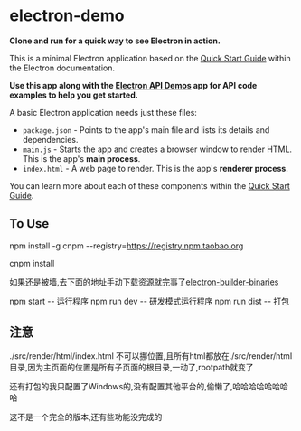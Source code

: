 # electron-demo

**Clone and run for a quick way to see Electron in action.**

This is a minimal Electron application based on the [Quick Start Guide](https://electronjs.org/docs/tutorial/quick-start) within the Electron documentation.

**Use this app along with the [Electron API Demos](https://electronjs.org/#get-started) app for API code examples to help you get started.**

A basic Electron application needs just these files:

- `package.json` - Points to the app's main file and lists its details and dependencies.
- `main.js` - Starts the app and creates a browser window to render HTML. This is the app's **main process**.
- `index.html` - A web page to render. This is the app's **renderer process**.

You can learn more about each of these components within the [Quick Start Guide](https://electronjs.org/docs/tutorial/quick-start).

## To Use

npm install -g cnpm --registry=https://registry.npm.taobao.org

cnpm install

如果还是被墙,去下面的地址手动下载资源就完事了[electron-builder-binaries](https://github.com/electron-userland/electron-builder-binaries/releases)

npm start       -- 运行程序
npm run dev     -- 研发模式运行程序
npm run dist    -- 打包

## 注意

./src/render/html/index.html 不可以挪位置,且所有html都放在./src/render/html目录,因为主页面的位置是所有子页面的根目录,一动了,rootpath就变了

还有打包的我只配置了Windows的,没有配置其他平台的,偷懒了,哈哈哈哈哈哈哈哈


这不是一个完全的版本,还有些功能没完成的